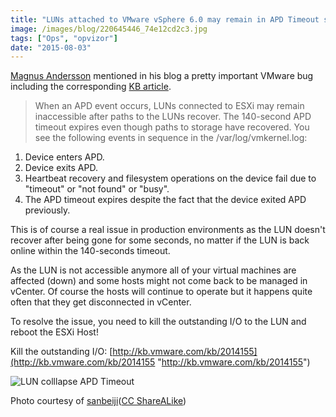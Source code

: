 ```yaml
---
title: "LUNs attached to VMware vSphere 6.0 may remain in APD Timeout state"
image: /images/blog/220645446_74e12cd2c3.jpg
tags: ["Ops", "opvizor"]
date: "2015-08-03"
---
```


[Magnus Andersson](http://vcdx56.com/2015/07/30/heads-up-luns-attached-to-vmware-vsphere-6-0-hosts-may-remain-in-apd-timeout-state/ "Magnus Andersson") mentioned in his blog a pretty important VMware bug including the corresponding [KB article](http://kb.vmware.com/selfservice/microsites/search.do?language=en_US&cmd=displayKC&externalId=2126021 "KB article").

> When an APD event occurs, LUNs connected to ESXi may remain inaccessible after paths to the LUNs recover. The 140-second APD timeout expires even though paths to storage have recovered. You see the following events in sequence in the /var/log/vmkernel.log:

1. Device enters APD.
2. Device exits APD.
3. Heartbeat recovery and filesystem operations on the device fail due to "timeout" or "not found" or "busy".
4. The APD timeout expires despite the fact that the device exited APD previously.

This is of course a real issue in production environments as the LUN doesn't recover after being gone for some seconds, no matter if the LUN is back online within the 140-seconds timeout.

As the LUN is not accessible anymore all of your virtual machines are affected (down) and some hosts might not come back to be managed in vCenter. Of course the hosts will continue to operate but it happens quite often that they get disconnected in vCenter.

To resolve the issue, you need to kill the outstanding I/O to the LUN and reboot the ESXi Host!

Kill the outstanding I/O: [http://kb.vmware.com/kb/2014155](http://kb.vmware.com/kb/2014155 "http://kb.vmware.com/kb/2014155")

![LUN colllapse APD Timeout](/images/blog/220645446_74e12cd2c3.jpg)

Photo courtesy of [sanbeiji](https://www.flickr.com/photos/50514859@N00/220645446/)([CC ShareALike](http://creativecommons.org/licenses/by-sa/3.0/))
